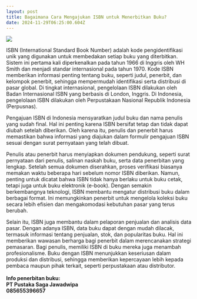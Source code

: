 ```yaml
---
layout: post
title: Bagaimana Cara Mengajukan ISBN untuk Menerbitkan Buku?
date: 2024-11-29T06:25:00.604Z
---
```

![](/images/uploads/isbn-3-300x158.jpg)

ISBN (International Standard Book Number) adalah kode pengidentifikasi unik yang digunakan untuk membedakan setiap buku yang diterbitkan. Sistem ini pertama kali diperkenalkan pada tahun 1966 di Inggris oleh WH Smith dan menjadi standar internasional pada tahun 1970. Kode ISBN memberikan informasi penting tentang buku, seperti judul, penerbit, dan kelompok penerbit, sehingga mempermudah identifikasi serta distribusi di pasar global. Di tingkat internasional, pengelolaan ISBN dilakukan oleh Badan Internasional ISBN yang berbasis di London, Inggris. Di Indonesia, pengelolaan ISBN dilakukan oleh Perpustakaan Nasional Republik Indonesia (Perpusnas).

Pengajuan ISBN di Indonesia mensyaratkan judul buku dan nama penulis yang sudah final. Hal ini penting karena ISBN bersifat tetap dan tidak dapat diubah setelah diberikan. Oleh karena itu, penulis dan penerbit harus memastikan bahwa informasi yang diajukan dalam formulir pengajuan ISBN sesuai dengan surat pernyataan yang telah dibuat.

Penulis atau penerbit harus menyiapkan dokumen pendukung, seperti surat pernyataan dari penulis, salinan naskah buku, serta data penerbitan yang lengkap. Setelah semua dokumen diserahkan, proses verifikasi biasanya memakan waktu beberapa hari sebelum nomor ISBN diberikan. Namun, penting untuk dicatat bahwa ISBN tidak hanya berlaku untuk buku cetak, tetapi juga untuk buku elektronik (e-book). Dengan semakin berkembangnya teknologi, ISBN membantu mengatur distribusi buku dalam berbagai format. Ini memungkinkan penerbit untuk mengelola koleksi buku secara lebih efisien dan mengakomodasi kebutuhan pasar yang terus berubah.

Selain itu, ISBN juga membantu dalam pelaporan penjualan dan analisis data pasar. Dengan adanya ISBN, data buku dapat dengan mudah dilacak, termasuk informasi tentang penjualan, stok, dan popularitas buku. Hal ini memberikan wawasan berharga bagi penerbit dalam merencanakan strategi pemasaran. Bagi penulis, memiliki ISBN di buku mereka juga menambah profesionalisme. Buku dengan ISBN menunjukkan keseriusan dalam produksi dan distribusi, sehingga memberikan kepercayaan lebih kepada pembaca maupun pihak terkait, seperti perpustakaan atau distributor.\
\
**I﻿nfo penerbitan buku:**\
**PT Pustaka Saga Jawadwipa**\
**085655396657**